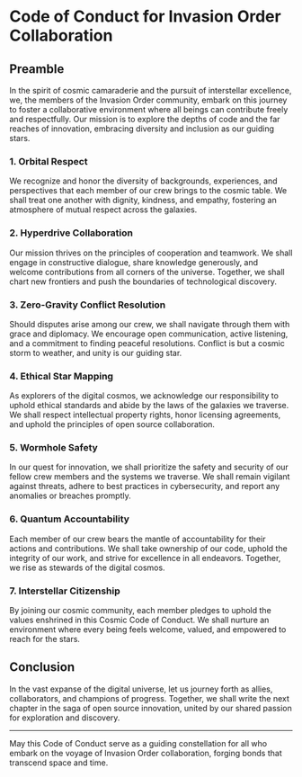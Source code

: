 # Code of Conduct for Invasion Order Collaboration

## Preamble

In the spirit of cosmic camaraderie and the pursuit of interstellar excellence, we, the members of the Invasion Order community, embark on this journey to foster a collaborative environment where all beings can contribute freely and respectfully. Our mission is to explore the depths of code and the far reaches of innovation, embracing diversity and inclusion as our guiding stars.

### 1. Orbital Respect

We recognize and honor the diversity of backgrounds, experiences, and perspectives that each member of our crew brings to the cosmic table. We shall treat one another with dignity, kindness, and empathy, fostering an atmosphere of mutual respect across the galaxies.

### 2. Hyperdrive Collaboration

Our mission thrives on the principles of cooperation and teamwork. We shall engage in constructive dialogue, share knowledge generously, and welcome contributions from all corners of the universe. Together, we shall chart new frontiers and push the boundaries of technological discovery.

### 3. Zero-Gravity Conflict Resolution

Should disputes arise among our crew, we shall navigate through them with grace and diplomacy. We encourage open communication, active listening, and a commitment to finding peaceful resolutions. Conflict is but a cosmic storm to weather, and unity is our guiding star.

### 4. Ethical Star Mapping

As explorers of the digital cosmos, we acknowledge our responsibility to uphold ethical standards and abide by the laws of the galaxies we traverse. We shall respect intellectual property rights, honor licensing agreements, and uphold the principles of open source collaboration.

### 5. Wormhole Safety

In our quest for innovation, we shall prioritize the safety and security of our fellow crew members and the systems we traverse. We shall remain vigilant against threats, adhere to best practices in cybersecurity, and report any anomalies or breaches promptly.

### 6. Quantum Accountability

Each member of our crew bears the mantle of accountability for their actions and contributions. We shall take ownership of our code, uphold the integrity of our work, and strive for excellence in all endeavors. Together, we rise as stewards of the digital cosmos.

### 7. Interstellar Citizenship

By joining our cosmic community, each member pledges to uphold the values enshrined in this Cosmic Code of Conduct. We shall nurture an environment where every being feels welcome, valued, and empowered to reach for the stars.

## Conclusion

In the vast expanse of the digital universe, let us journey forth as allies, collaborators, and champions of progress. Together, we shall write the next chapter in the saga of open source innovation, united by our shared passion for exploration and discovery.

---

May this Code of Conduct serve as a guiding constellation for all who embark on the voyage of Invasion Order collaboration, forging bonds that transcend space and time.
